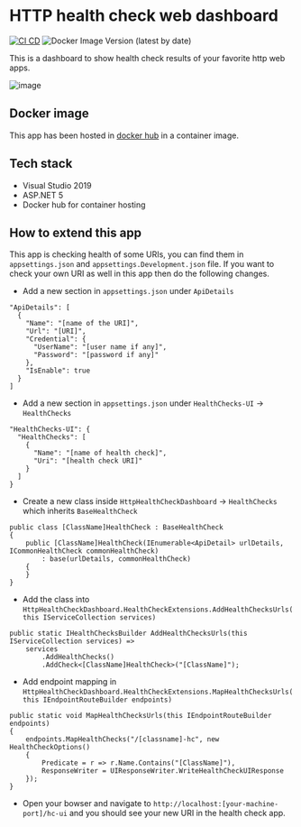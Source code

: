 # HTTP health check web dashboard

[![CI CD](https://github.com/Arnab-Developer/HttpHealthCheckDashboard/actions/workflows/ci-cd.yml/badge.svg)](https://github.com/Arnab-Developer/HttpHealthCheckDashboard/actions/workflows/ci-cd.yml)
![Docker Image Version (latest by date)](https://img.shields.io/docker/v/45862391/httphealthcheckdashboard?label=docker)

This is a dashboard to show health check results of your favorite http web apps.

![image](https://user-images.githubusercontent.com/3396447/117486658-8747af80-af87-11eb-883f-da6f8a4532cf.png)

## Docker image

This app has been hosted in 
[docker hub](https://hub.docker.com/r/45862391/httphealthcheckdashboard) in a 
container image.

## Tech stack

- Visual Studio 2019
- ASP.NET 5
- Docker hub for container hosting

## How to extend this app

This app is checking health of some URIs, you can find them in `appsettings.json`
and `appsettings.Development.json` file. If you want to check your own URI as well
in this app then do the following changes.

- Add a new section in `appsettings.json` under `ApiDetails`

```
"ApiDetails": [
  {
    "Name": "[name of the URI]",
    "Url": "[URI]",
    "Credential": {
      "UserName": "[user name if any]",
      "Password": "[password if any]"
    },
    "IsEnable": true
  }
]
```

- Add a new section in `appsettings.json` under `HealthChecks-UI` -> `HealthChecks`

```
"HealthChecks-UI": {
  "HealthChecks": [
    {
      "Name": "[name of health check]",
      "Uri": "[health check URI]"
    }
  ]
}
```

- Create a new class inside `HttpHealthCheckDashboard` -> `HealthChecks` which
inherits `BaseHealthCheck`

```
public class [ClassName]HealthCheck : BaseHealthCheck
{
    public [ClassName]HealthCheck(IEnumerable<ApiDetail> urlDetails, ICommonHealthCheck commonHealthCheck)
        : base(urlDetails, commonHealthCheck)
    {
    }
}
```

- Add the class into `HttpHealthCheckDashboard.HealthCheckExtensions.AddHealthChecksUrls(this IServiceCollection services)`

```
public static IHealthChecksBuilder AddHealthChecksUrls(this IServiceCollection services) =>
    services
        .AddHealthChecks()
        .AddCheck<[ClassName]HealthCheck>("[ClassName]");
```

- Add endpoint mapping in `HttpHealthCheckDashboard.HealthCheckExtensions.MapHealthChecksUrls(this IEndpointRouteBuilder endpoints)`

```
public static void MapHealthChecksUrls(this IEndpointRouteBuilder endpoints)
{
    endpoints.MapHealthChecks("/[classname]-hc", new HealthCheckOptions()
    {
        Predicate = r => r.Name.Contains("[ClassName]"),
        ResponseWriter = UIResponseWriter.WriteHealthCheckUIResponse
    });
}
```

- Open your bowser and navigate to `http://localhost:[your-machine-port]/hc-ui` and you 
should see your new URI in the health check app.
